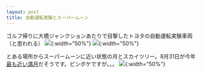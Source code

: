 ```yaml
---
layout: post
title: 自動運転実験とスーパームーン
---
```


ゴルフ帰りに大橋ジャンクションあたりで目撃したトヨタの自動運転実験車両（と思われる）
![]({{site.baseurl}}/images/self-driving/self-driving1.jpg){:width="50%"}
![]({{site.baseurl}}/images/self-driving/self-driving2.jpg){:width="50%"}


とある場所からスーパームーンに近い状態の月とスカイツリー。8月31日が今年[最も近い満月](https://weathernews.jp/s/topics/202308/300115/)だそうです。ピンボケですが。。。
![]({{site.baseurl}}/images/supermoon/supermoon-skytree.jpg){:width="50%"}
